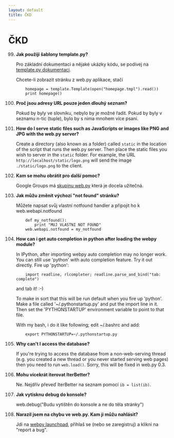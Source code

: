 ```yaml
---
layout: default
title: ČKD
---
```


# ČKD

99. **Jak použiji šablony template.py?**

    Pro základní dokumentaci a nějaké ukázky kódu, se podívej na [template.py dokumentaci](/templetor).

    Chcete-li zobrazit stránku z web.py aplikace, stačí

            homepage = template.Template(open("homepage.tmpl").read())
            print homepage()

    
99. **Proč jsou adresy URL pouze jeden dlouhý seznam?**

    Pokud by byly ve slovníku, nebylo by je možné řadit. Pokud by byly v seznamu n-tic (tuple), bylo by s nima mnohem více psaní.

99. **How do I serve static files such as JavaScripts or images like PNG and JPG with the web.py server?**

    Create a directory (also known as a folder) called `static` in the location of the script that runs the web.py server. Then place the static files you wish to server in the `static` folder. For example, the URL `http://localhost/static/logo.png` will send the image `./static/logo.png` to the client.

99. **Kam se mohu obrátit pro další pomoc?**

    Google Groups má [skupinu web.py](http://groups.google.com/group/webpy) která je docela užitečná.

99. **Jak můžu změnit výchozí "not found" stránku?**

    Můžete napsat svůj vlastní notfound handler a připojit ho k  web.webapi.notfound

            def my_notfound(): 
                print "MUJ VLASTNI NOT FOUND" 
            web.webapi.notfound = my_notfound 

99. **How can i get auto completion in python after loading the webpy module?**

    In IPython, after importing webpy auto completion may no longer work. You can still use 'python' with auto completion feature. Try it out directly. Fire up 'python':

            import readline, rlcompleter; readline.parse_and_bind("tab: complete")

    and tab it! :-)

    To make in sort that this will be run default when you fire up 'python'. Make a file called '~/.pythonstartup.py' and put the import line in it. Then set the 'PYTHONSTARTUP' environment variable to point to that file.

    With my bash, i do it like following; edit ~/.bashrc and add:

            export PYTHONSTARTUP=~/.pythonstartup.py

99. **Why can't I access the database?**

    If you're trying to access the database from a non-web-serving thread (e.g. you created a new thread or you never started serving web pages) then you need to run `web.load()`. Sorry, this will be fixed in web.py 0.3.

99. **Mohu vícekrát iterovat IterBetter?**

    Ne. Nejdřív převeď IterBetter na seznam pomocí `ib = list(ib)`.

99. **Jak vytisknu debug do konsole?**

	web.debug("Budu vytištěn do konsole a ne do těla stránky")

99. **Narazil jsem na chybu ve web.py. Kam ji můžu nahlásit?**

	Jdi na [webpy launchpad](https://launchpad.net/webpy), přihlaš se (nebo se zaregistruj) a klikni na "report a bug".